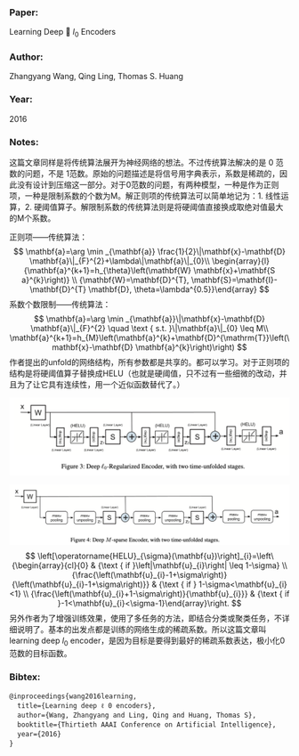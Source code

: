 ### Paper:

Learning Deep  $l_0$ Encoders

### Author:

Zhangyang Wang, Qing Ling, Thomas S. Huang

### Year:

2016

### Notes:

这篇文章同样是将传统算法展开为神经网络的想法。不过传统算法解决的是 0 范数的问题，不是 1范数。原始的问题描述是将信号用字典表示，系数是稀疏的，因此没有设计到压缩这一部分。对于0范数的问题，有两种模型，一种是作为正则项，一种是限制系数的个数为M。解正则项的传统算法可以简单地记为：1. 线性运算，2. 硬阈值算子。解限制系数的传统算法则是将硬阈值直接换成取绝对值最大的M个系数。

正则项——传统算法：
$$
\mathbf{a}=\arg \min _{\mathbf{a}} \frac{1}{2}\|\mathbf{x}-\mathbf{D} \mathbf{a}\|_{F}^{2}+\lambda\|\mathbf{a}\|_{0}\\
\begin{array}{l}
{\mathbf{a}^{k+1}=h_{\theta}\left(\mathbf{W} \mathbf{x}+\mathbf{S a}^{k}\right)} \\ {\mathbf{W}=\mathbf{D}^{T}, \mathbf{S}=\mathbf{I}-\mathbf{D}^{T} \mathbf{D}, \theta=\lambda^{0.5}}\end{array}
$$
系数个数限制——传统算法：
$$
\mathbf{a}=\arg \min _{\mathbf{a}}\|\mathbf{x}-\mathbf{D} \mathbf{a}\|_{F}^{2} \quad \text { s.t. }\|\mathbf{a}\|_{0} \leq M\\
\mathbf{a}^{k+1}=h_{M}\left(\mathbf{a}^{k}+\mathbf{D}^{\mathrm{T}}\left(\mathbf{x}-\mathbf{D} \mathbf{a}^{k}\right)\right)
$$
作者提出的unfold的网络结构，所有参数都是共享的。都可以学习。对于正则项的结构是将硬阈值算子替换成HELU（也就是硬阈值，只不过有一些细微的改动，并且为了让它具有连续性，用一个近似函数替代了。）

![](https://raw.githubusercontent.com/Theodore-PKU/pictures/master/%E6%88%AA%E5%B1%8F2019-12-16%E4%B8%8B%E5%8D%888.30.50.png)

![](https://raw.githubusercontent.com/Theodore-PKU/pictures/master/%E6%88%AA%E5%B1%8F2019-12-16%E4%B8%8B%E5%8D%888.30.55.png)
$$
\left[\operatorname{HELU}_{\sigma}(\mathbf{u})\right]_{i}=\left\{\begin{array}{cl}{0} & {\text { if }\left|\mathbf{u}_{i}\right| \leq 1-\sigma} \\ {\frac{\left(\mathbf{u}_{i}-1+\sigma\right)}{\left(\mathbf{u}_{i}-1+\sigma\right)}} & {\text { if } 1-\sigma<\mathbf{u}_{i}<1} \\ {\frac{\left(\mathbf{u}_{i}+1-\sigma\right)}{\mathbf{u}_{i}}} & {\text { if }-1<\mathbf{u}_{i}<\sigma-1}\end{array}\right.
$$
另外作者为了增强训练效果，使用了多任务的方法，即结合分类或聚类任务，不详细说明了。基本的出发点都是训练的网络生成的稀疏系数。所以这篇文章叫 learning deep $l_0$ encoder，是因为目标是要得到最好的稀疏系数表达，极小化0范数的目标函数。

### Bibtex:

```latex
@inproceedings{wang2016learning,
  title={Learning deep ℓ 0 encoders},
  author={Wang, Zhangyang and Ling, Qing and Huang, Thomas S},
  booktitle={Thirtieth AAAI Conference on Artificial Intelligence},
  year={2016}
}
```